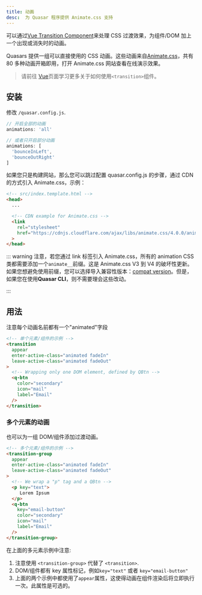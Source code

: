 ```yaml
---
title: 动画
desc:  为 Quasar 程序提供 Animate.css 支持
---
```

可以通过[Vue Transition Component](https://vuejs.org/api/built-in-components.html)来处理 CSS 过渡效果，为组件/DOM 加上一个出现或消失时的动画。

Quasars 提供一组可以直接使用的 CSS 动画。这些动画来自[Animate.css](https://animate.style/)，共有 80 多种动画开箱即用，打开 Animate.css 网站查看在线演示效果。

> 请前往 [Vue](https://vuejs.org/api/built-in-components.html#transition)页面学习更多关于如何使用`<transition>`组件。

## 安装
修改 `/quasar.config.js`.
```js
// 开启全部的动画
animations: 'all'

// 或者只开启部分动画
animations: [
  'bounceInLeft',
  'bounceOutRight'
]
```
如果您只是构建网站，那么您可以跳过配置 quasar.config.js 的步骤，通过 CDN 的方式引入 Animate.css，示例：

```html
<!-- src/index.template.html -->
<head>
  ...

  <!-- CDN example for Animate.css -->
  <link
    rel="stylesheet"
    href="https://cdnjs.cloudflare.com/ajax/libs/animate.css/4.0.0/animate.min.css"
  >
</head>
```

::: warning
注意，若您通过 link 标签引入 Animate.css，所有的 animation CSS 类都需要添加一个`animate__`前缀。这是 Animate.css  V3 到 V4 的破坏性更新。如果您想避免使用前缀，您可以选择导入兼容性版本：[compat version](https://animate.style/#migration)。但是，如果您在使用**Quasar CLI**，则不需要理会这些改动。

:::

## 用法
注意每个动画名前都有一个"animated"字段

```html
<!-- 单个元素/组件的示例 -->
<transition
  appear
  enter-active-class="animated fadeIn"
  leave-active-class="animated fadeOut"
>
  <!-- Wrapping only one DOM element, defined by QBtn -->
  <q-btn
    color="secondary"
    icon="mail"
    label="Email"
  />
</transition>
```

### 多个元素的动画
也可以为一组 DOM/组件添加过渡动画。

```html
<!-- 多个元素/组件的示例 -->
<transition-group
  appear
  enter-active-class="animated fadeIn"
  leave-active-class="animated fadeOut"
>
  <!-- We wrap a "p" tag and a QBtn -->
  <p key="text">
     Lorem Ipsum
  </p>
  <q-btn
    key="email-button"
    color="secondary"
    icon="mail"
    label="Email"
  />
</transition-group>
```

在上面的多元素示例中注意:

1. 注意使用 `<transition-group>` 代替了 `<transition>`.
2. DOM/组件都有 key 属性标记，例如`key="text"` 或者 `key="email-button"`
3. 上面的两个示例中都使用了`appear`属性，这使得动画在组件渲染后将立即执行一次。此属性是可选的。
